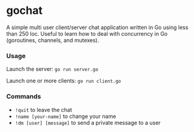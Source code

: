 # gochat

A simple multi user client/server chat application written in Go using less than 250 loc.
Useful to learn how to deal with concurrency in Go (goroutines, channels, and mutexes). 

### Usage
Launch the server:
`go run server.go`

Launch one or more clients:
`go run client.go`

### Commands
- `!quit` to leave the chat
- `!name [your-name]` to change your name
- `!dm [user] [message]` to send a private message to a user
